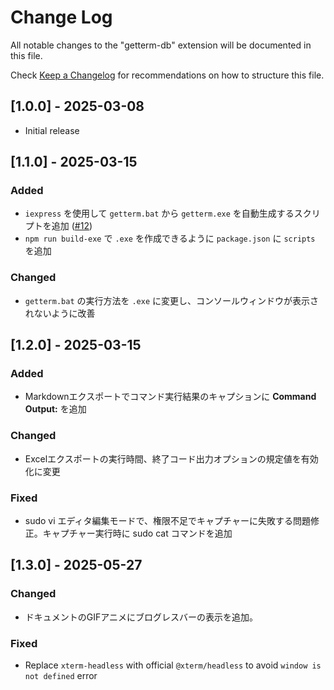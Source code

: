# Change Log

All notable changes to the "getterm-db" extension will be documented in this file.

Check [Keep a Changelog](http://keepachangelog.com/) for recommendations on how to structure this file.

## [1.0.0] - 2025-03-08

- Initial release

## [1.1.0] - 2025-03-15

### Added

- `iexpress` を使用して `getterm.bat` から `getterm.exe` を自動生成するスクリプトを追加 ([#12](https://github.com/getperf/getterm-db/issues/12))
- `npm run build-exe` で `.exe` を作成できるように `package.json` に `scripts` を追加

### Changed

- `getterm.bat` の実行方法を `.exe` に変更し、コンソールウィンドウが表示されないように改善

## [1.2.0] - 2025-03-15

### Added

- Markdownエクスポートでコマンド実行結果のキャプションに **Command Output:** を追加

### Changed

- Excelエクスポートの実行時間、終了コード出力オプションの規定値を有効化に変更

### Fixed

- sudo vi エディタ編集モードで、権限不足でキャプチャーに失敗する問題修正。キャプチャー実行時に sudo cat コマンドを追加

## [1.3.0] - 2025-05-27

### Changed

- ドキュメントのGIFアニメにブログレスバーの表示を追加。

### Fixed

- Replace `xterm-headless` with official `@xterm/headless` to avoid `window is not defined` error

